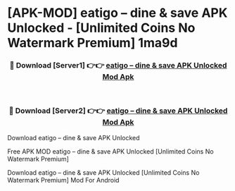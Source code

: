 # [APK-MOD] eatigo – dine & save APK Unlocked - [Unlimited Coins No Watermark Premium] 1ma9d



<div align="center">
<h3>🔴 Download [Server1] 👉👉 <a href="https://momento.my/?title=eatigo_–_dine_&_save_APK_Unlocked">eatigo – dine & save APK Unlocked Mod Apk</a></h3><br>

<h3>🔴 Download [Server2] 👉👉 <a href="https://momento.my/?title=eatigo_–_dine_&_save_APK_Unlocked">eatigo – dine & save APK Unlocked Mod Apk</a></h3>
</div>



Download eatigo – dine & save APK Unlocked 

Free APK MOD eatigo – dine & save APK Unlocked [Unlimited Coins No Watermark Premium]

Download eatigo – dine & save APK Unlocked [Unlimited Coins No Watermark Premium] Mod For Android
